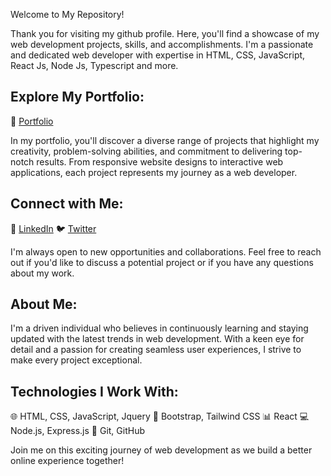 Welcome to My Repository!

Thank you for visiting my github profile. Here, you'll find a showcase of my web development projects, skills, and accomplishments. I'm a passionate and dedicated web developer with expertise in HTML, CSS, JavaScript, React Js, Node Js, Typescript and more.

## Explore My Portfolio:

🚀 [Portfolio](https://sreenathkumar.github.io/portfolio/)

In my portfolio, you'll discover a diverse range of projects that highlight my creativity, problem-solving abilities, and commitment to delivering top-notch results. From responsive website designs to interactive web applications, each project represents my journey as a web developer.

## Connect with Me:

🔗 [LinkedIn](<[https://www.linkedin.com/in/your-linkedin-profile](https://www.linkedin.com/in/sreenathkumar/)>)
🐦 [Twitter](<[https://twitter.com/your-twitter-handle](https://twitter.com/sreenath_kumar_)>)

I'm always open to new opportunities and collaborations. Feel free to reach out if you'd like to discuss a potential project or if you have any questions about my work.

## About Me:

I'm a driven individual who believes in continuously learning and staying updated with the latest trends in web development. With a keen eye for detail and a passion for creating seamless user experiences, I strive to make every project exceptional.

## Technologies I Work With:

🌐 HTML, CSS, JavaScript, Jquery
🎨 Bootstrap, Tailwind CSS
📊 React
💻 Node.js, Express.js
🔧 Git, GitHub

Join me on this exciting journey of web development as we build a better online experience together!
